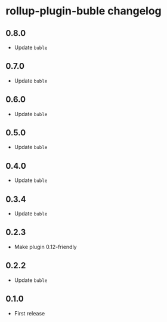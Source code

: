 # rollup-plugin-buble changelog

## 0.8.0

* Update `buble`

## 0.7.0

* Update `buble`

## 0.6.0

* Update `buble`

## 0.5.0

* Update `buble`

## 0.4.0

* Update `buble`

## 0.3.4

* Update `buble`

## 0.2.3

* Make plugin 0.12-friendly

## 0.2.2

* Update `buble`

## 0.1.0

* First release
